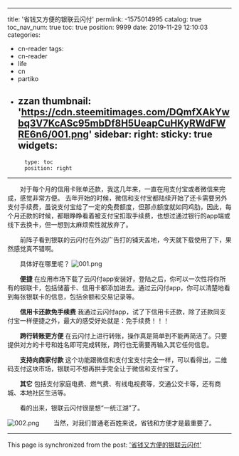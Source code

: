 
---
title: '省钱又方便的银联云闪付'
permlink: -1575014995
catalog: true
toc_nav_num: true
toc: true
position: 9999
date: 2019-11-29 12:10:03
categories:
- cn-reader
tags:
- cn-reader
- life
- cn
- partiko
- zzan
thumbnail: 'https://cdn.steemitimages.com/DQmfXAkYwbq3V7KcASc95mbDf8H5UeapCuHKyRWdFWRE6n6/001.png'
sidebar:
    right:
        sticky: true
widgets:
    -
        type: toc
        position: right
---


　　对于每个月的信用卡账单还款，我这几年来，一直在用支付宝或者微信来完成，感觉非常方便。
去年开始的时候，微信和支付宝都陆续开始了还卡需要另外支付手续费，虽说支付宝给了一定的免费额度，但那点额度就如同鸡肋，因此，每个月还款的时候，都眼睁睁看着被支付宝扣取手续费，也想过通过银行的app端或线下去换卡，但一想到太麻烦索性就放弃了。

　　前阵子看到银联的云闪付在外边广告打的铺天盖地，今天就下载使用了下，果然感觉真不错啊。

　　具体好在哪里呢？
![001.png](https://cdn.steemitimages.com/DQmfXAkYwbq3V7KcASc95mbDf8H5UeapCuHKyRWdFWRE6n6/001.png)

　　**便捷** 在应用市场下载了云闪付app安装好，登陆之后，你可以一次性将你所有的银联卡，包括储蓄卡、信用卡都添加进去。通过云闪付app，你可以清楚地看到每张银联卡的信息，包括余额和交易记录等。

　　**信用卡还款免手续费** 我通过云闪付app，试了下信用卡还款，除了还款同支付宝一样便捷之外，最大的感受好处就是：免手续费！！！

　　**跨行转账更方便** 在云闪付上进行转账，操作真是简单到不能再简洁了。只要提供对方的卡号和姓名即可完成转账，跨行也无需要再输入其它任何信息。

　　**支持向商家付款** 这个功能跟微信和支付宝支付完全一样，可以看得出，二维码支付这块市场，银联可不想再拱手完全让于微信和支付宝了。

　　**其它** 包括支付家庭电费、燃气费、有线电视费等，交通公交卡等，还有商城、本地社区生活等。

　　看的出来，银联云闪付很是想“一统江湖”了。

![002.png](https://cdn.steemitimages.com/DQmZh29NQibsLZpVAbFaCdXXRCTaBaSvY3sre28F6Rz3TNx/002.png)
　　当然，对我们普通老百姓来说，省钱和方便才是最重要了。

- - -

This page is synchronized from the post: ['省钱又方便的银联云闪付'](https://steemit.com/@rivalhw/-1575014995)
